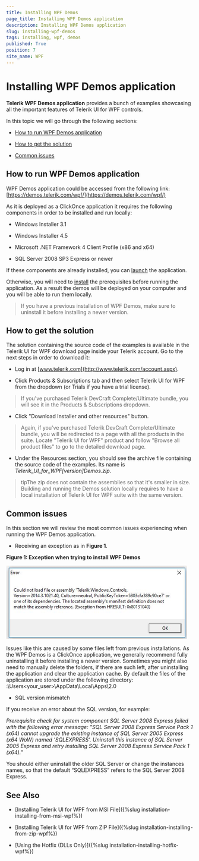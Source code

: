 ```yaml
---
title: Installing WPF Demos
page_title: Installing WPF Demos application
description: Installing WPF Demos application
slug: installing-wpf-demos
tags: installing, wpf, demos
published: True
position: 7
site_name: WPF
---
```


# Installing WPF Demos application

__Telerik WPF Demos application__ provides a bunch of examples showcasing all the important features of Telerik UI for WPF controls.

In this topic we will go through the following sections:

* [How to run WPF Demos application](#how-to-run-wpf-demos-application)

* [How to get the solution](#how-to-get-the-solution)

* [Common issues](#common-issues)

## How to run WPF Demos application

WPF Demos application could be accessed from the following link: [https://demos.telerik.com/wpf/](https://demos.telerik.com/wpf/)

As it is deployed as a ClickOnce application it requires the following components in order to be installed and run locally:

* Windows Installer 3.1

* Windows Installer 4.5 

* Microsoft .NET Framework 4 Client Profile (x86 and x64) 

* SQL Server 2008 SP3 Express or newer

If these components are already installed, you can [launch](https://demos.telerik.com/wpf/WPF%20Demos.application) the application. 

Otherwise, you will need to [install](demos.telerik.com/wpf/setup.exe) the prerequisites before running the application. As a result the demos will be deployed on your computer and you will be able to run them locally.

>If you have a previous installation of WPF Demos, make sure to uninstall it before installing a newer version.

## How to get the solution

The solution containing the source code of the examples is available in the Telerik UI for WPF download page inside your Telerik account. Go to the next steps in order to download it:

* Log in at [www.telerik.com](http://www.telerik.com/account.aspx).

* Click Products & Subscriptions tab and then select Telerik UI for WPF from the dropdown (or Trials if you have a trial license).

>If you've purchased Telerik DevCraft Complete/Ultimate bundle, you will see it in the Products & Subscriptions dropdown.

* Click "Download Installer and other resources" button. 

>Again, if you've purchased Telerik DevCraft Complete/Ultimate bundle, you will be redirected to a page with all the products in the suite. Locate "Telerik UI for WPF" product and follow "Browse all product files" to go to the detailed download page.

* Under the Resources section, you should see the archive file containing the source code of the examples. Its name is __Telerik_UI_for_WPF_[version]_Demos.zip__.

>tipThe zip does not contain the assemblies so that it's smaller in size. Building and running the Demos solution locally requires to have a local installation of Telerik UI for WPF suite with the same version. 

## Common issues

In this section we will review the most common issues experiencing when running the WPF Demos application.

* Receiving an exception as in __Figure 1__.

__Figure 1: Exception when trying to install WPF Demos__

![](images/wpf_demos_0.png)

Issues like this are caused by some files left from previous installations. As the WPF Demos is a ClickOnce application, we generally recommend fully uninstalling it before installing a newer version. Sometimes you might also need to manually delete the folders, if there are such left, after uninstalling the application and clear the application cache. By default the files of the application are stored under the following directory: 
<drive>:\Users\<your_user>\AppData\Local\Apps\2.0

* SQL version mismatch

If you receive an error about the SQL version, for example:

_Prerequisite check for system component SQL Server 2008 Express failed with the following error message:
"SQL Server 2008 Express Service Pack 1 (x64) cannot upgrade the existing instance of SQL Server 2005 Express (x64 WoW) named 'SQLEXPRESS'. Uninstall this instance of SQL Server 2005 Express and retry installing SQL Server 2008 Express Service Pack 1 (x64)."_

You should either uninstall the older SQL Server or change the instances names, so that the default “SQLEXPRESS” refers to the SQL Server 2008 Express.

## See Also

 * [Installing Telerik UI for WPF from MSI File]({%slug installation-installing-from-msi-wpf%})

 * [Installing Telerik UI for WPF from ZIP File]({%slug installation-installing-from-zip-wpf%})

 * [Using the Hotfix (DLLs Only)]({%slug installation-installing-hotfix-wpf%})
